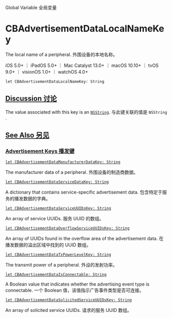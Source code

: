 Global Variable 全局变量

# CBAdvertisementDataLocalNameKey

The local name of a peripheral.
外围设备的本地名称。

iOS 5.0+ ｜ iPadOS 5.0+ ｜ Mac Catalyst 13.0+ ｜ macOS 10.10+ ｜ tvOS 9.0+ ｜ visionOS 1.0+ ｜ watchOS 4.0+ 

```
let CBAdvertisementDataLocalNameKey: String
```



## [Discussion 讨论](https://developer.apple.com/documentation/corebluetooth/cbadvertisementdatalocalnamekey#Discussion)

The value associated with this key is an [`NSString`](https://developer.apple.com/documentation/foundation/nsstring).
与此键关联的值是 `NSString` .



## [See Also 另见](https://developer.apple.com/documentation/corebluetooth/cbadvertisementdatalocalnamekey#see-also)

### [Advertisement Keys 播发键](https://developer.apple.com/documentation/corebluetooth/cbadvertisementdatalocalnamekey#Advertisement-Keys)

[`let CBAdvertisementDataManufacturerDataKey: String`](https://developer.apple.com/documentation/corebluetooth/cbadvertisementdatamanufacturerdatakey)

The manufacturer data of a peripheral.
外围设备的制造商数据。

[`let CBAdvertisementDataServiceDataKey: String`](https://developer.apple.com/documentation/corebluetooth/cbadvertisementdataservicedatakey)

A dictionary that contains service-specific advertisement data.
包含特定于服务的播发数据的字典。

[`let CBAdvertisementDataServiceUUIDsKey: String`](https://developer.apple.com/documentation/corebluetooth/cbadvertisementdataserviceuuidskey)

An array of service UUIDs.
服务 UUID 的数组。

[`let CBAdvertisementDataOverflowServiceUUIDsKey: String`](https://developer.apple.com/documentation/corebluetooth/cbadvertisementdataoverflowserviceuuidskey)

An array of UUIDs found in the overflow area of the advertisement data.
在播发数据的溢出区域中找到的 UUID 数组。

[`let CBAdvertisementDataTxPowerLevelKey: String`](https://developer.apple.com/documentation/corebluetooth/cbadvertisementdatatxpowerlevelkey)

The transmit power of a peripheral.
外设的发射功率。

[`let CBAdvertisementDataIsConnectable: String`](https://developer.apple.com/documentation/corebluetooth/cbadvertisementdataisconnectable)

A Boolean value that indicates whether the advertising event type is connectable.
一个 Boolean 值，该值指示广告事件类型是否可连接。

[`let CBAdvertisementDataSolicitedServiceUUIDsKey: String`](https://developer.apple.com/documentation/corebluetooth/cbadvertisementdatasolicitedserviceuuidskey)

An array of solicited service UUIDs.
请求的服务 UUID 数组。
